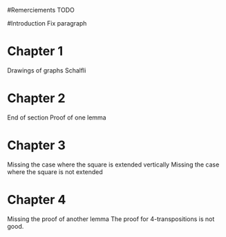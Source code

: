 #Remerciements
TODO

#Introduction
Fix paragraph

# Chapter 1
Drawings of graphs
Schalfli

# Chapter 2
End of section
Proof of one lemma

# Chapter 3
Missing the case where the square is extended vertically
Missing the case where the square is not extended

# Chapter 4
Missing the proof of another lemma
The proof for 4-transpositions is not good.
